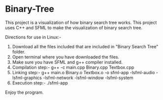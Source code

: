 # Binary-Tree

This project is a visualization of how binary search tree works. This project uses C++ and SFML to make the visualization of binary search tree.

Directions for use in Linux:-
1. Download all the files included that are included in "Binary Search Tree" folder.
2. Open terminal where you have downloaded the files.
3. Make sure you have SFML and g++ compiler installed.
4. Compilation step:- g++ -c main.cpp Binary.cpp Textbox.cpp 
5. Linking step:- g++ main.o Binary.o Textbox.o -o sfml-app -lsfml-audio -lsfml-graphics -lsfml-network -lsfml-window -lsfml-system
6. Execution step:- ./sfml-app

Enjoy the program.
